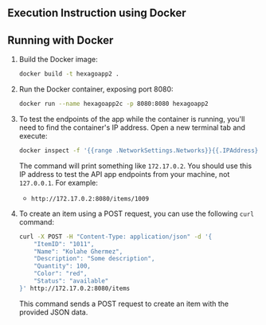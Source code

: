 ## Execution Instruction using Docker

## Running with Docker

1. Build the Docker image:

    ```bash
    docker build -t hexagoapp2 .
    ```

2. Run the Docker container, exposing port 8080:

    ```bash
    docker run --name hexagoapp2c -p 8080:8080 hexagoapp2
    ```

3. To test the endpoints of the app while the container is running, you'll need to find the container's IP address. Open a new terminal tab and execute:

    ```bash
    docker inspect -f '{{range .NetworkSettings.Networks}}{{.IPAddress}}{{end}}' hexagoapp2c
    ```

    The command will print something like `172.17.0.2`. You should use this IP address to test the API app endpoints from your machine, not `127.0.0.1`. For example:

    - `http://172.17.0.2:8080/items/1009`

4. To create an item using a POST request, you can use the following `curl` command:

    ```bash
    curl -X POST -H "Content-Type: application/json" -d '{
        "ItemID": "1011",
        "Name": "Kolahe Ghermez",
        "Description": "Some description",
        "Quantity": 100,
        "Color": "red",
        "Status": "available"
    }' http://172.17.0.2:8080/items
    ```

   This command sends a POST request to create an item with the provided JSON data.



